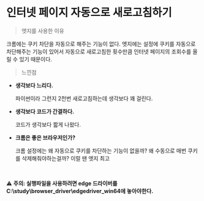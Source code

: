 인터넷 페이지 자동으로 새로고침하기
===================================

> 엣지를 사용한 이유

크롬에는 쿠키 차단을 자동으로 해주는 기능이  없다.
엣지에는 설정에 쿠키를 자동으로 차단해주는 기능이 있어서
자동으로 새로고침한 횟수만큼 인터넷 페이지의 조회수를 올릴 수 있기 때문이다.

> 느낀점
* **생각보다 느리다.**
  
   파이썬이라 그런지 2천번 새로고침하는데 생각보다 꽤 걸린다.
* **생각보다 코드가 간결하다.**
  
  코드가 생각보다 짧게 나왔다.
* **크롬은 좋은 브라우저인가?**
  
  크롬 설정에는 왜 자동으로 쿠키를 차단하는 기능이 없을까? 왜 수동으로 매번 쿠키를 삭제해줘야하는걸까?
  이럴 땐 엣지 최고   

&nbsp;
        
⚠ **주의: 실행파일을 사용하려면 edge 드라이버를 C:\study\browser_driver\edgedriver_win64에 놓아야한다.**
